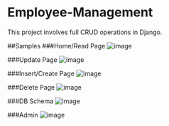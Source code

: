 # Employee-Management
This project involves full CRUD operations in Django.

##Samples
###Home/Read Page
![image](https://user-images.githubusercontent.com/89535768/198877793-077403e9-9221-49fa-82ad-f4cc40b4426c.png)

###Update Page
![image](https://user-images.githubusercontent.com/89535768/198877858-a598cf9e-f93b-4860-929e-48f82d64c0b8.png)

###Insert/Create Page
![image](https://user-images.githubusercontent.com/89535768/198877903-6087601c-ca1d-4936-8daf-60c67b036ff5.png)

###Delete Page
![image](https://user-images.githubusercontent.com/89535768/198877958-9f1dda01-f5a5-4c4d-92d2-ad5005145f9f.png)

###DB Schema
![image](https://user-images.githubusercontent.com/89535768/198878025-4d2e37db-1624-40d9-a20c-678504dd4b33.png)

###Admin
![image](https://user-images.githubusercontent.com/89535768/198878043-7d55dc02-d337-48c2-aff7-6e3bee3e8dba.png)

